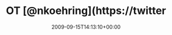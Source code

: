 ---
retweeted: false
source: <a href="http://twitter.com" rel="nofollow">Twitter Web Client</a>
entities:
  hashtags: []
  symbols: []
  user_mentions:
  - name: nkoehring
    screen_name: nkoehring
    indices:
    - '3'
    - '13'
    id_str: '2542731366'
    id: '2542731366'
  urls: []
display_text_range:
- '0'
- '70'
favorite_count: '0'
id_str: '4005072988'
truncated: false
retweet_count: '0'
id: '4005072988'
created_at: Tue Sep 15 14:13:10 +0000 2009
favorited: false
full_text: OT [@nkoehring](https://twitter.com/nkoehring) "Warum muss last.fm ausgerechnet
  jetzt 'Too busy' sein?"
lang: de
tags:
- pesos:twitter
date: '2009-09-15T14:13:10+00:00'
src: https://twitter.com/bascht/status/4005072988
original_url: https://twitter.com/bascht/status/4005072988
type: twitter_tweet
text: OT [@nkoehring](https://twitter.com/nkoehring) "Warum muss last.fm ausgerechnet
  jetzt 'Too busy' sein?"
title: OT [@nkoehring](https://twitter

---
